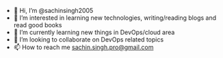 - 👋 Hi, I’m @sachinsingh2005
- 👀 I’m interested in learning new technologies, writing/reading blogs and read good books
- 🌱 I’m currently learning new things in DevOps/cloud area 
- 💞️ I’m looking to collaborate on DevOps related topics
- 📫 How to reach me sachin.singh.pro@gmail.com

<!---
sachinsingh2005/sachinsingh2005 is a ✨ special ✨ repository because its `README.md` (this file) appears on your GitHub profile.
You can click the Preview link to take a look at your changes.
--->
